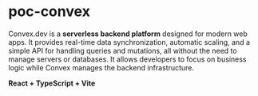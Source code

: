 # poc-convex

Convex.dev is a **serverless backend platform** designed for modern web apps. 
It provides real-time data synchronization, automatic scaling, 
and a simple API for handling queries and mutations, all without the need 
to manage servers or databases. It allows developers to focus on business 
logic while Convex manages the backend infrastructure.

**React + TypeScript + Vite**
